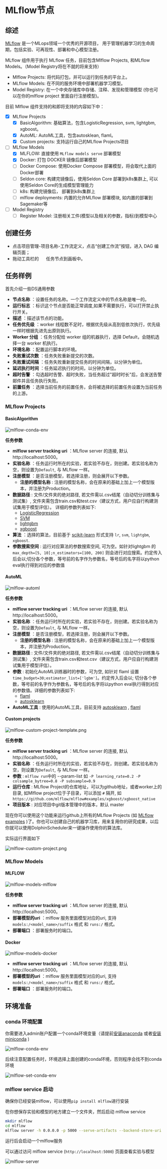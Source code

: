 # MLflow节点

## 综述

[MLflow](https://mlflow.org) 是一个MLops领域一个优秀的开源项目， 用于管理机器学习的生命周期，包括实验、可再现性、部署和中心模型注册。

MLflow 组件用于执行 MLflow 任务，目前包含Mlflow Projects, 和MLflow Models。（Model Registry将在不就的将来支持）

- Mlflow Projects: 将代码打包，并可以运行到任务的平台上。
- MLflow Models: 在不同的服务环境中部署机器学习模型。
- Model Registry: 在一个中央存储库中存储、注释、发现和管理模型 (你也可以在你的mlflow project 里面自行注册模型)。

目前 Mlflow 组件支持的和即将支持的内容如下中：

- [x] MLflow Projects
  - [x] BasicAlgorithm: 基础算法，包含LogisticRegression, svm, lightgbm, xgboost。
  - [x] AutoML: AutoML工具，包含autosklean, flaml。
  - [x] Custom projects: 支持运行自己的MLflow Projects项目
- [ ] MLflow Models
  - [x] MLFLOW: 直接使用 `MLflow models serve` 部署模型
  - [x] Docker: 打包 DOCKER 镜像后部署模型
  - [ ] Docker Compose: 使用Docker Compose 部署模型，将会取代上面的Docker部署
  - [ ] Seldon core: 构建完镜像后，使用Seldon Core 部署到k8s集群上, 可以使用Seldon Core的生成模型管理能力
  - [ ] k8s: 构建完镜像后， 部署到k8s集群上
  - [ ] mlflow deployments: 内置的允许MLflow 部署模块, 如内置的部署到Sagemaker等
- [ ] Model Registry
  - [ ] Register Model: 注册相关工件(模型以及相关的参数，指标)到模型中心

## 创建任务

- 点击项目管理-项目名称-工作流定义，点击“创建工作流”按钮，进入 DAG 编辑页面；
- 拖动工具栏的 <img src="../../../../img/tasks/icons/mlflow.png" width="15"/> 任务节点到画板中。


## 任务样例

首先介绍一些DS通用参数

- **节点名称** ：设置任务的名称。一个工作流定义中的节点名称是唯一的。
- **运行标志** ：标识这个节点是否能正常调度,如果不需要执行，可以打开禁止执行开关。
- **描述** ：描述该节点的功能。
- **任务优先级** ：worker 线程数不足时，根据优先级从高到低依次执行，优先级一样时根据先进先出原则执行。
- **Worker 分组** ：任务分配给 worker 组的机器执行，选择 Default，会随机选择一台 worker 机执行。
- **环境名称** ：配置运行脚本的环境。
- **失败重试次数** ：任务失败重新提交的次数。
- **失败重试间隔** ：任务失败重新提交任务的时间间隔，以分钟为单位。
- **延迟执行时间** ：任务延迟执行的时间，以分钟为单位。
- **超时告警** ：勾选超时告警、超时失败，当任务超过"超时时长"后，会发送告警邮件并且任务执行失败。
- **前置任务** ：选择当前任务的前置任务，会将被选择的前置任务设置为当前任务的上游。

### MLflow Projects

#### BasicAlgorithm

![mlflow-conda-env](../../../../img/tasks/demo/mlflow-basic-algorithm.png)

**任务参数**

- **mlflow server tracking uri** ：MLflow server 的连接, 默认 http://localhost:5000。
- **实验名称** ：任务运行时所在的实验，若实验不存在，则创建。若实验名称为空，则设置为`Default`, 与 MLflow 一样。
- **注册模型** ：是否注册模型，若选择注册，则会展开以下参数。
    - **注册的模型名称** : 注册的模型名称，会在原来的基础上加上一个模型版本，并注册为Production。
- **数据路径** : 文件/文件夹的绝对路径, 若文件需以.csv结尾（自动切分训练集与测试集）, 文件夹需包含train.csv和test.csv（建议方式，用户应自行构建测试集用于模型评估）。
详细的参数列表如下:
  - [LogisticRegression](https://scikit-learn.org/stable/modules/generated/sklearn.linear_model.LogisticRegression.html#sklearn.linear_model.LogisticRegression)
  - [SVM](https://scikit-learn.org/stable/modules/generated/sklearn.svm.SVC.html?highlight=svc#sklearn.svm.SVC)
  - [lightgbm](https://lightgbm.readthedocs.io/en/latest/pythonapi/lightgbm.LGBMClassifier.html#lightgbm.LGBMClassifier)
  - [xgboost](https://xgboost.readthedocs.io/en/stable/python/python_api.html#xgboost.XGBClassifier)
- **算法** ：选择的算法，目前基于 [scikit-learn](https://scikit-learn.org/) 形式支持 `lr`, `svm`, `lightgbm`, `xgboost`.
- **参数搜索空间** : 运行对应算法的参数搜索空间, 可为空。如针对lightgbm 的 `max_depth=[5, 10];n_estimators=[100, 200]` 则会进行对应搜索。约定传入后会以;切分各个参数，等号前的名字作为参数名，等号后的名字将以python eval执行得到对应的参数值

#### AutoML

![mlflow-automl](../../../../img/tasks/demo/mlflow-automl.png)

**任务参数**

- **mlflow server tracking uri** ：MLflow server 的连接, 默认 http://localhost:5000。
- **实验名称** ：任务运行时所在的实验，若实验不存在，则创建。若实验名称为空，则设置为`Default`, 与 MLflow 一样。
- **注册模型** ：是否注册模型，若选择注册，则会展开以下参数。
    - **注册的模型名称** : 注册的模型名称，会在原来的基础上加上一个模型版本，并注册为Production。
- **数据路径** : 文件/文件夹的绝对路径, 若文件需以.csv结尾（自动切分训练集与测试集）, 文件夹需包含train.csv和test.csv（建议方式，用户应自行构建测试集用于模型评估）。
- **参数** : 初始化AutoML训练器时的参数，可为空, 如针对 flaml 设置`time_budget=30;estimator_list=['lgbm']`。约定传入后会以; 切分各个参数，等号前的名字作为参数名，等号后的名字将以python eval执行得到对应的参数值。详细的参数列表如下:
  - [flaml](https://microsoft.github.io/FLAML/docs/reference/automl#automl-objects)
  - [autosklearn](https://automl.github.io/auto-sklearn/master/api.html)
- **AutoML工具** : 使用的AutoML工具，目前支持 [autosklearn](https://github.com/automl/auto-sklearn)
  , [flaml](https://github.com/microsoft/FLAML)

#### Custom projects

![mlflow-custom-project-template.png](../../../../img/tasks/demo/mlflow-custom-project-template.png)

**任务参数**

- **mlflow server tracking uri** ：MLflow server 的连接, 默认 http://localhost:5000。
- **实验名称** ：任务运行时所在的实验，若实验不存在，则创建。若实验名称为空，则设置为`Default`, 与 MLflow 一样。
- **参数** : `mlflow run`中的 --param-list 如 `-P learning_rate=0.2 -P colsample_bytree=0.8 -P subsample=0.9`
- **运行仓库** : MLflow Project的仓库地址，可以为github地址，或者worker上的目录, 如Mlflow project位于子目录，可以添加 `#` 隔开, 如 `https://github.com/mlflow/mlflow#examples/xgboost/xgboost_native`
- **项目版本** : 对应项目中git版本管理中的版本，默认 master

现在你可以使用这个功能来运行github上所有的MLflow Projects (如 [MLflow examples](https://github.com/mlflow/mlflow/tree/master/examples) )了。你也可以创建自己的机器学习库，用来复用你的研究成果，以后你就可以使用DolphinScheduler来一键操作使用你的算法库。

实际运行界面如下

![mlflow-custom-project.png](../../../../img/tasks/demo/mlflow-custom-project.png)


### MLflow Models

#### MLFLOW

![mlflow-models-mlflow](../../../../img/tasks/demo/mlflow-models-mlflow.png)

**任务参数**

- **mlflow server tracking uri** ：MLflow server 的连接, 默认 http://localhost:5000。
- **部署模型的uri** ：mlflow 服务里面模型对应的uri, 支持 `models:/<model_name>/suffix` 格式 和 `runs:/` 格式。
- **部署端口** ：部署服务时的端口。

#### Docker

![mlflow-models-docker](../../../../img/tasks/demo/mlflow-models-docker.png)

- **mlflow server tracking uri** ：MLflow server 的连接, 默认 http://localhost:5000。
- **部署模型的uri** ：mlflow 服务里面模型对应的uri, 支持 `models:/<model_name>/suffix` 格式 和 `runs:/` 格式。
- **部署端口** ：部署服务时的端口。

## 环境准备

### conda 环境配置

你需要进入admin账户配置一个conda环境变量（请提前[安装anaconda](https://docs.continuum.io/anaconda/install/)
或者[安装miniconda](https://docs.conda.io/en/latest/miniconda.html#installing) )

![mlflow-conda-env](../../../../img/tasks/demo/mlflow-conda-env.png)

后续注意配置任务时，环境选择上面创建的conda环境，否则程序会找不到conda环境

![mlflow-set-conda-env](../../../../img/tasks/demo/mlflow-set-conda-env.png)

### mlflow service 启动

确保你已经安装mlflow，可以使用`pip install mlflow`进行安装

在你想保存实验和模型的地方建立一个文件夹，然后启动 mlflow service

```sh
mkdir mlflow
cd mlflow
mlflow server -h 0.0.0.0 -p 5000 --serve-artifacts --backend-store-uri sqlite:///mlflow.db
```

运行后会启动一个mlflow服务

可以通过访问 mlflow service (`http://localhost:5000`) 页面查看实验与模型

![mlflow-server](../../../../img/tasks/demo/mlflow-server.png)

